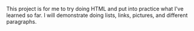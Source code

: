 This project is for me to try doing HTML and put into practice what I've learned so far.
I will demonstrate doing lists, links, pictures, and different paragraphs.